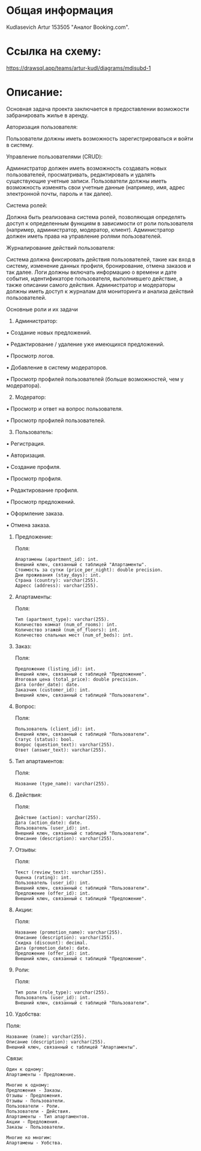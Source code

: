 # Общая информация
Kudlasevich Artur 153505 "Аналог Booking.com".

# Ссылка на схему:
https://drawsql.app/teams/artur-kudl/diagrams/mdisubd-1

# Описание:
Основная задача проекта заключается в предоставлении возможости забранировать жилье в аренду.

Авторизация пользователя:

Пользователи должны иметь возможность зарегистрироваться и войти в систему.

Управление пользователями (CRUD):

Администратор должен иметь возможность создавать новых пользователей, просматривать, редактировать и удалять существующие учетные записи. Пользователи должны иметь возможность изменять свои учетные данные (например, имя, адрес электронной почты, пароль и так далее).

Система ролей:

Должна быть реализована система ролей, позволяющая определять доступ к определенным функциям в зависимости от роли пользователя (например, администратор, модератор, клиент). Администратор должен иметь права на управление ролями пользователей.

Журналирование действий пользователя:

Система должна фиксировать действия пользователей, такие как вход в систему, изменение данных профиля, бронирование, отмена заказов и так далее. Логи должны включать информацию о времени и дате события, идентификаторе пользователя, выполнившего действие, а также описании самого действия. Администратор и модераторы должны иметь доступ к журналам для мониторинга и анализа действий пользователей.

Основные роли и их задачи

1. Администратор:

•	Создание новых предложений.
 
•	Редактирование / удаление уже имеющихся предложений. 
 
•	Просмотр логов.
 
•	Добавление в систему модераторов.
 
•	Просмотр профилей пользователей (больше возможностей, чем у модератора).

2. Модератор:

•	Просмотр и ответ на вопрос пользователя.
 
•	Просмотр профилей пользователей.

3. Пользователь:

•	Регистрация.

•	Авторизация.
 
•	Создание профиля.
  
•	Просмотр профиля.
 
•	Редактирование профиля.
 
•	Просмотр предложений.
 
•	Оформление заказа.
 
•	Отмена заказа.

1. Предложение:

   Поля:

   ```
   Апартамены (apartment_id): int.       
   Внешний ключ, связанный с таблицей "Апартаменты".      
   Стоимость за сутки (price_per_night): double precision.      
   Дни проживания (stay_days): int.       
   Страна (country): varchar(255).     
   Адресс (address): varchar(255).
   ```
   
2. Апартаменты:

   Поля:

   ```
   Тип (apartment_type): varchar(255).
   Количество комнат (num_of_rooms): int.
   Количество этажей (num_of_floors): int.
   Количество спальных мест (num_of_beds): int.
   ```
   
3. Заказ:

   Поля:

   ```
   Предложение (listing_id): int.
   Внешний ключ, связанный с таблицей "Предложение".
   Итоговая цена (total_price): double precision.
   Дата (order_date): date.
   Заказчик (customer_id): int.
   Внешний ключ, связанный с таблицей "Пользователи".
   ```
   
4. Вопрос:

   Поля:

   ```
   Пользователь (client_id): int.
   Внешний ключ, связанный с таблицей "Пользователи".
   Статус (status): bool.
   Вопрос (question_text): varchar(255).
   Ответ (answer_text): varchar(255).
   ```
   
5. Тип апартаментов:

   Поля:

   ```
   Название (type_name): varchar(255).
   ```
   
6. Действия: 

   Поля:

   ```
   Действие (action): varchar(255).
   Дата (action_date): date.
   Пользователь (user_id): int.
   Внешний ключ, связанный с таблицей "Пользователи".
   Описание (description): varchar(255).
   ```
   
7. Отзывы:

    Поля:

   ```
   Текст (review_text): varchar(255).
   Оценка (rating): int.
   Пользователь (user_id): int.
   Внешний ключ, связанный с таблицей "Пользователи".
   Предложение (offer_id): int.
   Внешний ключ, связанный с таблицей "Предложение".
   ```
   
8. Акции:

   Поля:

   ```
   Название (promotion_name): varchar(255).
   Описание (description): varchar(255).
   Скидка (discount): decimal.
   Дата (promotion_date): date.
   Предложение (offer_id): int.
   Внешний ключ, связанный с таблицей "Предложение".
   ```
   
9. Роли:

   Поля:

   ```
   Тип роли (role_type): varchar(255).
   Пользователь (user_id): int.
   Внешний ключ, связанный с таблицей "Пользователи".
   ```
   
10. Удобства:

   Поля:

   ```
   Название (name): varchar(255).
   Описание (description): varchar(255).
   Внешний ключ, связанный с таблицей "Апартаменты".
   ```

Связи:

```
Один к одному:
Апартаменты - Предложение.
```

```
Многие к одному:
Предложения - Заказы.
Отзывы - Предложения.
Отзывы - Пользователи.
Пользователи - Роли.
Пользователи - Действия.
Апартаменты - Тип апартаментов.
Акции - Предложения.
Заказы - Пользователи.
```

```
Многие ко многим:
Апартамены - Уобства.
```
